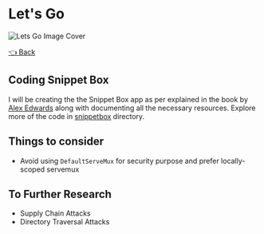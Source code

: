 # Let's Go

![Lets Go Image Cover](https://public-files.gumroad.com/variants/kd9c6mtohyhbwvdiia7u5fvobq1i/e62e4bcd3d858e4839b5c2b465bae257f22dc2666e91f438860b8031380a9984)

[👈 Back](../README.md)

## Coding Snippet Box

I will be creating the the Snippet Box app as per explained in the book by [Alex Edwards](https://github.com/alexedwards) along with documenting all the necessary resources. Explore more of the code in [snippetbox](./snippetbox/ReadMe.md) directory.

## Things to consider

- Avoid using `DefaultServeMux` for security purpose and prefer locally-scoped servemux

## To Further Research

- Supply Chain Attacks
- Directory Traversal Attacks
